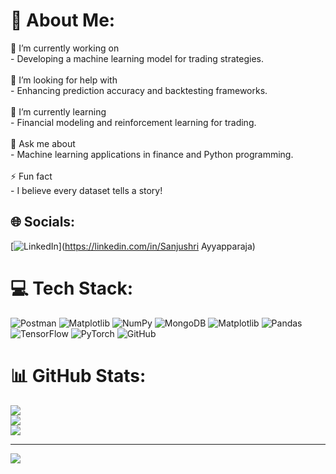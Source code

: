 # 💫 About Me:
👯 I’m currently working on  <br>- Developing a machine learning model for trading strategies.  <br><br>🤝 I’m looking for help with  <br>- Enhancing prediction accuracy and backtesting frameworks.  <br><br>🌱 I’m currently learning  <br>- Financial modeling and reinforcement learning for trading.  <br><br>💬 Ask me about  <br>- Machine learning applications in finance and Python programming.  <br><br>⚡ Fun fact  <br>- I believe every dataset tells a story!  


## 🌐 Socials:
[![LinkedIn](https://img.shields.io/badge/LinkedIn-%230077B5.svg?logo=linkedin&logoColor=white)](https://linkedin.com/in/Sanjushri Ayyapparaja) 

# 💻 Tech Stack:
![Postman](https://img.shields.io/badge/Postman-FF6C37?style=flat-square&logo=postman&logoColor=white) ![Matplotlib](https://img.shields.io/badge/Matplotlib-%23ffffff.svg?style=flat-square&logo=Matplotlib&logoColor=black) ![NumPy](https://img.shields.io/badge/numpy-%23013243.svg?style=flat-square&logo=numpy&logoColor=white) ![MongoDB](https://img.shields.io/badge/MongoDB-%234ea94b.svg?style=flat-square&logo=mongodb&logoColor=white) ![Matplotlib](https://img.shields.io/badge/Matplotlib-%23ffffff.svg?style=flat-square&logo=Matplotlib&logoColor=black) ![Pandas](https://img.shields.io/badge/pandas-%23150458.svg?style=flat-square&logo=pandas&logoColor=white) ![TensorFlow](https://img.shields.io/badge/TensorFlow-%23FF6F00.svg?style=flat-square&logo=TensorFlow&logoColor=white) ![PyTorch](https://img.shields.io/badge/PyTorch-%23EE4C2C.svg?style=flat-square&logo=PyTorch&logoColor=white) ![GitHub](https://img.shields.io/badge/github-%23121011.svg?style=flat-square&logo=github&logoColor=white)
# 📊 GitHub Stats:
![](https://github-readme-stats.vercel.app/api?username=sanjushri777&theme=aura&hide_border=false&include_all_commits=false&count_private=false)<br/>
![](https://github-readme-streak-stats.herokuapp.com/?user=sanjushri777&theme=aura&hide_border=false)<br/>
![](https://github-readme-stats.vercel.app/api/top-langs/?username=sanjushri777&theme=aura&hide_border=false&include_all_commits=false&count_private=false&layout=compact)

---
[![](https://visitcount.itsvg.in/api?id=sanjushri777&icon=7&color=8)](https://visitcount.itsvg.in)

<!-- Proudly created with GPRM ( https://gprm.itsvg.in ) -->

